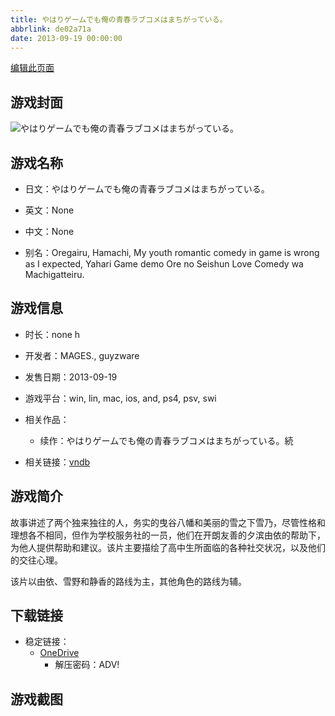 ```yaml
---
title: やはりゲームでも俺の青春ラブコメはまちがっている。
abbrlink: de02a71a
date: 2013-09-19 00:00:00
---
```

[编辑此页面](https://github.com/ACG-3/ADV3-source/blob/main/source/_posts/games/%E3%82%84%E3%81%AF%E3%82%8A%E3%82%B2%E3%83%BC%E3%83%A0%E3%81%A7%E3%82%82%E4%BF%BA%E3%81%AE%E9%9D%92%E6%98%A5%E3%83%A9%E3%83%96%E3%82%B3%E3%83%A1%E3%81%AF%E3%81%BE%E3%81%A1%E3%81%8C%E3%81%A3%E3%81%A6%E3%81%84%E3%82%8B%E3%80%82.md)

## 游戏封面

![やはりゲームでも俺の青春ラブコメはまちがっている。](https://pan.timero.xyz/onedrive/img_lib_001/%E3%82%84%E3%81%AF%E3%82%8A%E3%82%B2%E3%83%BC%E3%83%A0%E3%81%A7%E3%82%82%E4%BF%BA%E3%81%AE%E9%9D%92%E6%98%A5%E3%83%A9%E3%83%96%E3%82%B3%E3%83%A1%E3%81%AF%E3%81%BE%E3%81%A1%E3%81%8C%E3%81%A3%E3%81%A6%E3%81%84%E3%82%8B%E3%80%82_cover.avif)


## 游戏名称

- 日文：やはりゲームでも俺の青春ラブコメはまちがっている。
- 英文：None
- 中文：None

- 别名：Oregairu, Hamachi, My youth romantic comedy in game is wrong as I expected, Yahari Game demo Ore no Seishun Love Comedy wa Machigatteiru.


## 游戏信息

- 时长：none h
- 开发者：MAGES., guyzware
- 发售日期：2013-09-19
- 游戏平台：win, lin, mac, ios, and, ps4, psv, swi
- 相关作品：
   - 续作：やはりゲームでも俺の青春ラブコメはまちがっている。続

- 相关链接：[vndb](https://vndb.org/v12630)


## 游戏简介

故事讲述了两个独来独往的人，务实的曳谷八幡和美丽的雪之下雪乃，尽管性格和理想各不相同，但作为学校服务社的一员，他们在开朗友善的夕滨由依的帮助下，为他人提供帮助和建议。该片主要描绘了高中生所面临的各种社交状况，以及他们的交往心理。

该片以由依、雪野和静香的路线为主，其他角色的路线为辅。


## 下载链接

- 稳定链接：
    - [OneDrive](https://pan.timero.xyz/onedrive/adv_lib_001/%E3%82%84%E3%81%AF%E3%82%8A%E3%82%B2%E3%83%BC%E3%83%A0%E3%81%A7%E3%82%82%E4%BF%BA%E3%81%AE%E9%9D%92%E6%98%A5%E3%83%A9%E3%83%96%E3%82%B3%E3%83%A1%E3%81%AF%E3%81%BE%E3%81%A1%E3%81%8C%E3%81%A3%E3%81%A6%E3%81%84%E3%82%8B%E3%80%82)
        - 解压密码：ADV!



## 游戏截图


